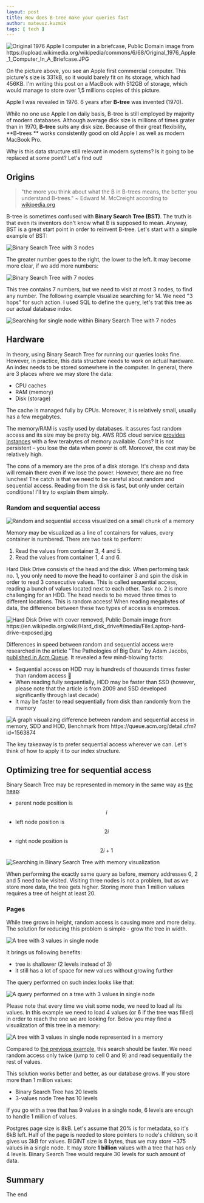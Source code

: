 ```yaml
---
layout: post
title: How does B-tree make your queries fast
author: mateusz.kuzmik
tags: [ tech ]
---
```


<img src="/img/articles/2023-08-25-how-does-btree-make-your-queries-fast/apple-i.webp"
alt="Original 1976 Apple I computer in a briefcase, Public Domain image
from https://upload.wikimedia.org/wikipedia/commons/6/68/Original_1976_Apple_1_Computer_In_A_Briefcase.JPG"
class="small-image"/>

On the picture above, you see an Apple first commercial computer. This picture's size is 331kB, so it would barely fit
on its storage, which had 456KB. I'm writing this post on a MacBook with 512GB of storage, which would manage to store
over
1,5 millions copies of this picture.

Apple I was revealed in 1976. 6 years after **B-tree** was invented (1970).

While no one use Apple I on daily basis, B-tree is still employed by majority of modern databases. Although average disk
size
is millions of times grater than in 1970, **B-tree** suits any disk size. Because of their great flexibility, **B-trees
**
works consistently good on old Apple I as well as modern MacBook Pro.

Why is this data structure still relevant in modern systems? Is it going to be replaced at some point? Let's find out!

## Origins

> "the more you think about what the B in B-trees means, the better you understand B-trees." ~ Edward M. McCreight
> according to [wikipedia.org](https://en.wikipedia.org/wiki/B-tree)

B-tree is sometimes confused with **Binary Search Tree (BST)**. The truth is that even its inventors don't know what B
is supposed
to mean. Anyway, BST is a great start point in order to reinvent B-tree. Let's start with a simple
example of BST:

<img src="/img/articles/2023-08-25-how-does-btree-make-your-queries-fast/bst-basic.webp"
alt="Binary Search Tree with 3 nodes"
class="small-image"/>

The greater number goes to the right, the lower to the left. It may become more clear, if we add more numbers:

<img src="/img/articles/2023-08-25-how-does-btree-make-your-queries-fast/bst-bigger.webp"
alt="Binary Search Tree with 7 nodes"
class="small-image"/>

This tree contains 7 numbers, but we need to visit at most 3 nodes, to find any number.
The following example visualize searching for 14. We need "3 hops" for such action. I used SQL to define the query,
let's
trat this tree as our actual database index.

<img src="/img/articles/2023-08-25-how-does-btree-make-your-queries-fast/bst-bigger-searching.webp"
alt="Searching for single node within Binary Search Tree with 7 nodes"
class="small-image"/>

## Hardware

In theory, using Binary Search Tree for running our queries looks fine. However, in practice, this data structure needs
to
work on actual hardware. An index needs to be stored somewhere in the computer. In general, there are 3 places where we
may store the data:

- CPU caches
- RAM (memory)
- Disk (storage)

The cache is managed fully by CPUs. Moreover, it is relatively small, usually has a few megabytes.

The memory/RAM is vastly used by databases. It assures fast random access and its size may be pretty big.
AWS RDS cloud service [provides instances](https://aws.amazon.com/rds/instance-types/) with a few terabytes of memory
available.
Cons? It is not persistent - you lose the data when power is off. Moreover, the cost may be relatively high.

The cons of a memory are the pros of a disk storage. It's cheap and data will remain there even if we lose the power.
However, there are no free lunches! The catch is that we need to be careful about random and sequential access.
Reading from the disk is fast, but only under certain conditions! I'll try to explain them simply.

### Random and sequential access

<img src="/img/articles/2023-08-25-how-does-btree-make-your-queries-fast/random-sequential-access.webp"
alt="Random and sequential access visualized on a small chunk of a memory"
class="small-image"/>

Memory may be visualized as a line of containers for values, every container is numbered. There are two task to perform:

1. Read the values from container 3, 4 and 5.
2. Read the values from container 1, 4 and 6.

Hard Disk Drive consists of the head and the disk. When performing task no. 1, you only need to move the head to
container 3 and spin the disk in order to read 3 consecutive values.
This is called sequential access, reading a bunch of values located next to each other.
Task no. 2 is more challenging for an HDD. The head needs to be moved three times to different locations. This is random
access!
When reading megabytes of data, the difference between these two types of access is enormous.

<img src="/img/articles/2023-08-25-how-does-btree-make-your-queries-fast/hdd-disk.webp"
alt="Hard Disk Drive with cover removed, Public Domain image
from https://en.wikipedia.org/wiki/Hard_disk_drive#/media/File:Laptop-hard-drive-exposed.jpg"
class="small-image"/>

Differences in speed between random and sequential access were researched in the article "The Pathologies of Big Data"
by Adam Jacobs, [published in Acm Queue](https://queue.acm.org/detail.cfm?id=1563874).
It revealed a few mind-blowing facts:

- Sequential access on HDD may is hundreds of thousands times faster than random access 🤯
- When reading fully sequentially, HDD may be faster than SSD (however, please note that the article is from 2009 and
  SSD developed significantly through last decade)
- It may be faster to read sequentially from disk than randomly from the memory

<img src="/img/articles/2023-08-25-how-does-btree-make-your-queries-fast/random-vs-sequential-benchmark.webp"
alt="A graph visualizing difference between random and sequential access in memory, SDD and HDD, Benchmark
from https://queue.acm.org/detail.cfm?id=1563874"
class="small-image"/>

The key takeaway is to prefer sequential access wherever we can. Let's think of how to apply it to our index structure.

## Optimizing tree for sequential access

Binary Search Tree may be represented in memory in the same way
as [the heap](https://en.wikipedia.org/wiki/Binary_heap):

- parent node position is $$ i $$
- left node position is $$ 2i $$
- right node position is $$ 2i+1 $$

<img src="/img/articles/2023-08-25-how-does-btree-make-your-queries-fast/bst-searching-with-memory.webp"
alt="Searching in Binary Search Tree with memory visualization"
class="small-image"/>

When performing the exactly same query as before, memory addresses 0, 2 and 5 need to be visited.
Visiting three nodes is not a problem, but as we store more data, the tree gets higher. Storing more than 1 million
values requires a tree of height at least 20.

### Pages

While tree grows in height, random access is causing more and more delay. The solution for reducing this problem is
simple - grow the tree in width.

<img src="/img/articles/2023-08-25-how-does-btree-make-your-queries-fast/tree-with-3-values-in-node.webp"
alt="A tree with 3 values in single node"
class="small-image"/>

It brings us following benefits:

- tree is shallower (2 levels instead of 3)
- it still has a lot of space for new values without growing further

The query performed on such index looks like that:

<img src="/img/articles/2023-08-25-how-does-btree-make-your-queries-fast/tree-with-3-values-query.webp"
alt="A query performed on a tree with 3 values in single node"
class="small-image"/>

Please note that every time we visit some node, we need to load all its values. In this example we need to load 4
values (or 6 if the tree was filled) in order to reach the one we are looking for. Below you may find a visualization of
this tree in a memory:

<img src="/img/articles/2023-08-25-how-does-btree-make-your-queries-fast/tree-with-3-values-memory.webp"
alt="A tree with 3 values in single node represented in a memory"
class="small-image"/>

Compared to [the previous example](#optimizing-tree-for-sequential-access), this search should be faster. We need random
access only twice (jump to cell 0 and 9) and read sequentially the rest of values.

This solution works better and better, as our database grows. If you store more than 1 million values:

- Binary Search Tree has 20 levels
- 3-values node Tree has 10 levels

If you go with a tree that has 9 values in a single node, 6 levels are enough to handle 1 million of values.

Postgres page size is 8kB. Let's assume that 20% is for metadata, so it's 6kB left. Half of the page is needed to store
pointers to node's children, so it gives us 3kB for values. BIGINT size is 8 bytes, thus we may store ~375 values in a
single node. It may store **1 billion** values with a tree that has only 4 levels. Binary Search Tree would require 30
levels for such amount of data.

## Summary

The end
